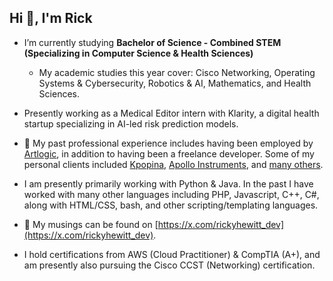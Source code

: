 <h2>Hi 👋, I'm Rick</h2>

- I’m currently studying **Bachelor of Science - Combined STEM (Specializing in Computer Science & Health Sciences)**
    - My academic studies this year cover: Cisco Networking, Operating Systems & Cybersecurity, Robotics & AI, Mathematics, and Health Sciences.

- Presently working as a Medical Editor intern with Klarity, a digital health startup specializing in AI-led
risk prediction models.

- 💼 My past professional experience includes having been employed by [Artlogic](https://artlogic.net), in addition to having been a freelance developer. Some of my personal clients included [Kpopina](https://x.com/kpopinarab), [Apollo Instruments](https://apollo-instruments.com), and [many others](https://rickyhewitt.dev/portfolio).

- I am presently primarily working with Python & Java. In the past I have worked with many other languages including PHP, Javascript, C++, C#, along with HTML/CSS, bash, and other scripting/templating languages.

- 📝 My musings can be found on [https://x.com/rickyhewitt_dev](https://x.com/rickyhewitt_dev).

- I hold certifications from AWS (Cloud Practitioner) & CompTIA (A+), and am presently also pursuing the Cisco CCST (Networking) certification.
